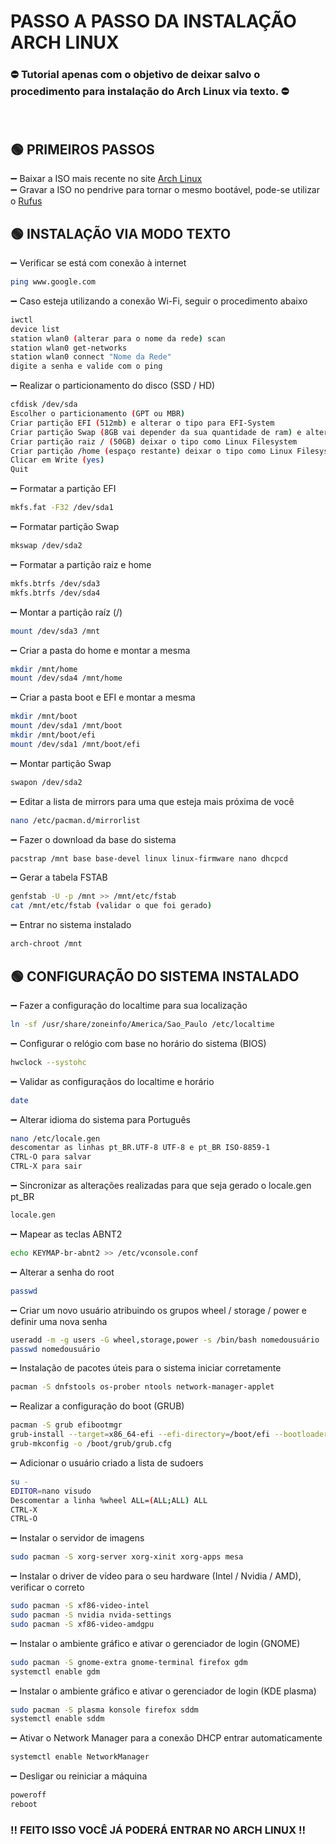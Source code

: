 # PASSO A PASSO DA INSTALAÇÃO ARCH LINUX

### :no_entry: Tutorial apenas com o objetivo de deixar salvo o procedimento para instalação do Arch Linux via texto. :no_entry:
<br/>

## :green_circle:	PRIMEIROS PASSOS 
:heavy_minus_sign: Baixar a ISO mais recente no site [Arch Linux](https://archlinux.org/download) <br/>
:heavy_minus_sign: Gravar a ISO no pendrive para tornar o mesmo bootável, pode-se utilizar o [Rufus](https://github.com/pbatard/rufus/releases/download/v3.21/rufus-3.21.exe) <br/>

## :green_circle: INSTALAÇÃO VIA MODO TEXTO
:heavy_minus_sign: Verificar se está com conexão à internet <br/>
```sh
ping www.google.com
```

:heavy_minus_sign: Caso esteja utilizando a conexão Wi-Fi, seguir o procedimento abaixo <br/>
 ```sh 
iwctl 
device list
station wlan0 (alterar para o nome da rede) scan
station wlan0 get-networks
station wlan0 connect "Nome da Rede"
digite a senha e valide com o ping
```

:heavy_minus_sign: Realizar o particionamento do disco (SSD / HD)
```sh 
cfdisk /dev/sda
Escolher o particionamento (GPT ou MBR)
Criar partição EFI (512mb) e alterar o tipo para EFI-System
Criar partição Swap (8GB vai depender da sua quantidade de ram) e alterar o tipo para Linux Swap
Criar partição raiz / (50GB) deixar o tipo como Linux Filesystem
Criar partição /home (espaço restante) deixar o tipo como Linux Filesystem
Clicar em Write (yes)
Quit
```

:heavy_minus_sign: Formatar a partição EFI
```sh
mkfs.fat -F32 /dev/sda1
```

:heavy_minus_sign: Formatar partição Swap
```sh
mkswap /dev/sda2
```
 
:heavy_minus_sign: Formatar a partição raiz e home
```sh
mkfs.btrfs /dev/sda3
mkfs.btrfs /dev/sda4
```

:heavy_minus_sign: Montar a partição raíz (/)
```sh
mount /dev/sda3 /mnt
```
		
:heavy_minus_sign: Criar a pasta do home e montar a mesma
```sh 
mkdir /mnt/home
mount /dev/sda4 /mnt/home
```

:heavy_minus_sign: Criar a pasta boot e EFI e montar a mesma
```sh 
mkdir /mnt/boot
mount /dev/sda1 /mnt/boot
mkdir /mnt/boot/efi
mount /dev/sda1 /mnt/boot/efi
```

:heavy_minus_sign: Montar partição Swap
```sh 
swapon /dev/sda2
```	

:heavy_minus_sign: Editar a lista de mirrors para uma que esteja mais próxima de você
```sh 
nano /etc/pacman.d/mirrorlist
```
	
:heavy_minus_sign: Fazer o download da base do sistema
```sh 
pacstrap /mnt base base-devel linux linux-firmware nano dhcpcd
```		

:heavy_minus_sign: Gerar a tabela FSTAB
```sh 
genfstab -U -p /mnt >> /mnt/etc/fstab
cat /mnt/etc/fstab (validar o que foi gerado)
 ```		
 
:heavy_minus_sign: Entrar no sistema instalado
```sh 
arch-chroot /mnt
 ```	
 
## :green_circle:	CONFIGURAÇÃO DO SISTEMA INSTALADO
:heavy_minus_sign: Fazer a configuração do localtime para sua localização
```sh 
ln -sf /usr/share/zoneinfo/America/Sao_Paulo /etc/localtime
 ```	
 
:heavy_minus_sign: Configurar o relógio com base no horário do sistema (BIOS)
```sh 
hwclock --systohc
```	

:heavy_minus_sign: Validar as configuraçãos do localtime e horário
```sh 
date
```	

:heavy_minus_sign: Alterar idioma do sistema para Português
```sh
nano /etc/locale.gen
descomentar as linhas pt_BR.UTF-8 UTF-8 e pt_BR ISO-8859-1
CTRL-O para salvar
CTRL-X para sair
```		

:heavy_minus_sign: Sincronizar as alterações realizadas para que seja gerado o locale.gen pt_BR
```sh
locale.gen
```

:heavy_minus_sign: Mapear as teclas ABNT2
```sh
echo KEYMAP-br-abnt2 >> /etc/vconsole.conf
```

:heavy_minus_sign: Alterar a senha do root
```sh
passwd
```

:heavy_minus_sign: Criar um novo usuário atribuindo os grupos wheel / storage / power e definir uma nova senha 
```sh
useradd -m -g users -G wheel,storage,power -s /bin/bash nomedousuário
passwd nomedousuário
```

:heavy_minus_sign: Instalação de pacotes úteis para o sistema iniciar corretamente
```sh
pacman -S dnfstools os-prober ntools network-manager-applet
```

:heavy_minus_sign: Realizar a configuração do boot (GRUB)
```sh
pacman -S grub efibootmgr
grub-install --target=x86_64-efi --efi-directory=/boot/efi --bootloader-id=arch_grub --recheck
grub-mkconfig -o /boot/grub/grub.cfg
```

:heavy_minus_sign: Adicionar o usuário criado a lista de sudoers
```sh
su -
EDITOR=nano visudo
Descomentar a linha %wheel ALL=(ALL;ALL) ALL
CTRL-X
CTRL-O
```

:heavy_minus_sign: Instalar o servidor de imagens
```sh
sudo pacman -S xorg-server xorg-xinit xorg-apps mesa
```

:heavy_minus_sign: Instalar o driver de vídeo para o seu hardware (Intel / Nvidia / AMD), verificar o correto
```sh 
sudo pacman -S xf86-video-intel
sudo pacman -S nvidia nvida-settings
sudo pacman -S xf86-video-amdgpu
``` 	

:heavy_minus_sign: Instalar o ambiente gráfico e ativar o gerenciador de login (GNOME)
```sh 
sudo pacman -S gnome-extra gnome-terminal firefox gdm
systemctl enable gdm
``` 	
		
:heavy_minus_sign: Instalar o ambiente gráfico e ativar o gerenciador de login (KDE plasma)
```sh 
sudo pacman -S plasma konsole firefox sddm
systemctl enable sddm
```

:heavy_minus_sign: Ativar o Network Manager para a conexão DHCP entrar automaticamente
```sh 
systemctl enable NetworkManager
```

:heavy_minus_sign: Desligar ou reiniciar a máquina
```sh 
poweroff
reboot
```

### :bangbang: FEITO ISSO VOCÊ JÁ PODERÁ ENTRAR NO ARCH LINUX :bangbang:	
